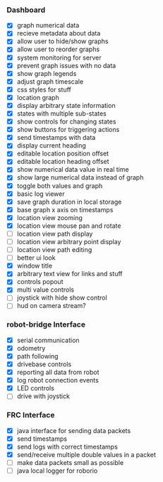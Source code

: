  ### Dashboard
- [x] graph numerical data
- [x] recieve metadata about data
- [x] allow user to hide/show graphs
- [x] allow user to reorder graphs
- [x] system monitoring for server
- [x] prevent graph issues with no data
- [x] show graph legends
- [x] adjust graph timescale
- [x] css styles for stuff
- [x] location graph
- [x] display arbitrary state information
- [x] states with multiple sub-states
- [x] show controls for changing states
- [x] show buttons for triggering actions
- [x] send timestamps with data
- [x] display current heading
- [x] editable location position offset
- [x] editable location heading offset
- [x] show numerical data value in real time
- [x] show large numerical data instead of graph
- [x] toggle both values and graph
- [x] basic log viewer
- [x] save graph duration in local storage
- [x] base graph x axis on timestamps
- [x] location view zooming
- [x] location view mouse pan and rotate
- [ ] location view path display
- [ ] location view arbitrary point display
- [ ] location view path editing
- [ ] better ui look
- [x] window title
- [x] arbitrary text view for links and stuff
- [x] controls popout
- [x] multi value controls
- [ ] joystick with hide show control
- [ ] hud on camera stream?

### robot-bridge Interface
- [x] serial communication
- [x] odometry
- [x] path following
- [x] drivebase controls
- [x] reporting all data from robot
- [x] log robot connection events
- [x] LED controls
- [ ] drive with joystick

### FRC Interface
- [x] java interface for sending data packets
- [x] send timestamps
- [x] send logs with correct timestamps
- [x] send/receive multiple double values in a packet
- [ ] make data packets small as possible
- [ ] java local logger for roborio
